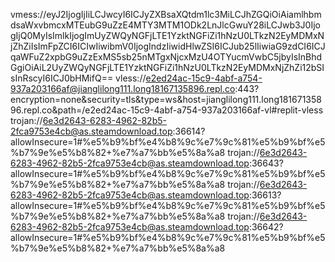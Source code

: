 vmess://eyJ2IjogIjIiLCJwcyI6ICJyZXBsaXQtdm1lc3MiLCJhZGQiOiAiamlhbmdsaWxvbmcxMTEubG9uZzE4MTY3MTM1ODk2LnJlcGwuY28iLCJwb3J0IjogIjQ0MyIsImlkIjogImUyZWQyNGFjLTE1YzktNGFiZi1hNzU0LTkzN2EyMDMxNjZhZiIsImFpZCI6ICIwIiwibmV0IjogIndzIiwidHlwZSI6ICJub25lIiwiaG9zdCI6ICJqaWFuZ2xpbG9uZzExMS5sb25nMTgxNjcxMzU4OTYucmVwbC5jbyIsInBhdGgiOiAiL2UyZWQyNGFjLTE1YzktNGFiZi1hNzU0LTkzN2EyMDMxNjZhZi12bSIsInRscyI6ICJ0bHMifQ==
vless://e2ed24ac-15c9-4abf-a754-937a203166af@jianglilong111.long18167135896.repl.co:443?encryption=none&security=tls&type=ws&host=jianglilong111.long18167135896.repl.co&path=/e2ed24ac-15c9-4abf-a754-937a203166af-vl#replit-vless
trojan://6e3d2643-6283-4962-82b5-2fca9753e4cb@as.steamdownload.top:36614?allowInsecure=1#%e5%b9%bf%e4%b8%9c%e7%9c%81%e5%b9%bf%e5%b7%9e%e5%b8%82+%e7%a7%bb%e5%8a%a8
trojan://6e3d2643-6283-4962-82b5-2fca9753e4cb@as.steamdownload.top:36643?allowInsecure=1#%e5%b9%bf%e4%b8%9c%e7%9c%81%e5%b9%bf%e5%b7%9e%e5%b8%82+%e7%a7%bb%e5%8a%a8
trojan://6e3d2643-6283-4962-82b5-2fca9753e4cb@as.steamdownload.top:36613?allowInsecure=1#%e5%b9%bf%e4%b8%9c%e7%9c%81%e5%b9%bf%e5%b7%9e%e5%b8%82+%e7%a7%bb%e5%8a%a8
trojan://6e3d2643-6283-4962-82b5-2fca9753e4cb@as.steamdownload.top:36642?allowInsecure=1#%e5%b9%bf%e4%b8%9c%e7%9c%81%e5%b9%bf%e5%b7%9e%e5%b8%82+%e7%a7%bb%e5%8a%a8
